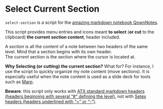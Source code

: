 # Select Current Section

`select-section` is a script for the [amazing markdown notebook QownNotes](http://www.qownnotes.org/).

This script provides menu entries and icons meant **to select** (**or cut** to the clipboard) **the current section content**, header included.

A _section_ is all the content of a note between two headers of the same level. Mind that a section begins with its own header.  
The _current_ section is the section where the cursor is located at.

**Why Selecting (or cutting) the current section?** What for? For instance, I use the script to quickly organize my note content (move sections). It is especially useful when the note content is used as a slide deck for tools such as [Marp](https://marp.app/).

**Beware**: this script only works with [ATX standard markdown headers (headers beginning with several “#” defining the level)](https://github.com/chrisalley/markdown-garden/blob/master/source/guides/headers/atx-headers.md), not with [Setex headers (headers underlined with “=” or “-”)](https://github.com/chrisalley/markdown-garden/blob/master/source/guides/headers/setext-headers.md).
